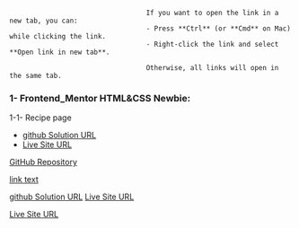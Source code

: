                                       If you want to open the link in a new tab, you can:
                                      - Press **Ctrl** (or **Cmd** on Mac) while clicking the link.
                                      - Right-click the link and select **Open link in new tab**.
                                      
                                      Otherwise, all links will open in the same tab.

### 1- Frontend_Mentor  HTML&CSS  Newbie:
1-1- Recipe page
- <a href="https://github.com/olahasan/HTML_AND_CSS_Frontend-Mentor_NEWBIE-Recipe-page" target="_blank">github Solution URL</a>
- <a href="https://olahasan.github.io/HTML_AND_CSS_Frontend-Mentor_NEWBIE-Recipe-page/" target="_blank">Live Site URL</a>




<a href="https://github.com/olahasan/HTML_AND_CSS_Frontend-Mentor_NEWBIE-Recipe-page" target="_blank">GitHub Repository</a>

[link text](https://github.com/olahasan/HTML_AND_CSS_Frontend-Mentor_NEWBIE-Recipe-page)


<a href="https://github.com/olahasan/HTML_AND_CSS_Frontend-Mentor_NEWBIE-Recipe-page" target="_blank">github Solution URL</a>
<a href="https://github.com/olahasan/HTML_AND_CSS_Frontend-Mentor_NEWBIE-Recipe-page" target="_blank">Live Site URL</a>


<a href="" target="_blank">Live Site URL</a>






